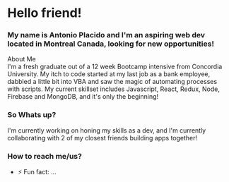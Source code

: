 # Hello friend!

### My name is Antonio Placido and I'm an aspiring web dev located in Montreal Canada, looking for new opportunities!

<div>About Me</div>
I'm a fresh graduate out of a 12 week Bootcamp intensive from Concordia University. My itch to code started at my last job as a bank employee, dabbled a little bit into VBA and saw the magic of automating processes with scripts. My current skillset includes Javascript, React, Redux, Node, Firebase and MongoDB, and it's only the beginning!

### So Whats up?

I'm currently working on honing my skills as a dev, and I'm currently collaborating with 2 of my closest friends building apps together!

### How to reach me/us?



- ⚡ Fun fact: ...

